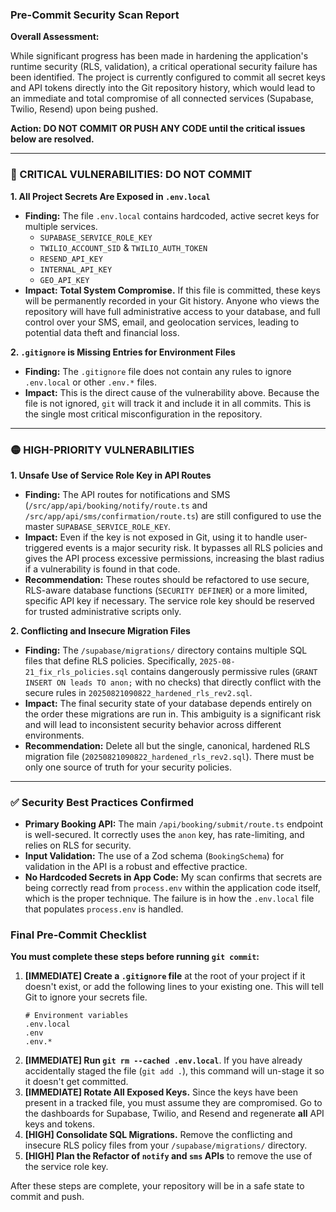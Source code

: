### **Pre-Commit Security Scan Report**

**Overall Assessment:**

While significant progress has been made in hardening the application's runtime security (RLS, validation), a critical operational security failure has been identified. The project is currently configured to commit all secret keys and API tokens directly into the Git repository history, which would lead to an immediate and total compromise of all connected services (Supabase, Twilio, Resend) upon being pushed.

**Action: DO NOT COMMIT OR PUSH ANY CODE until the critical issues below are resolved.**

---

### **🚨 CRITICAL VULNERABILITIES: DO NOT COMMIT**

**1. All Project Secrets Are Exposed in `.env.local`**

*   **Finding:** The file `.env.local` contains hardcoded, active secret keys for multiple services.
    *   `SUPABASE_SERVICE_ROLE_KEY`
    *   `TWILIO_ACCOUNT_SID` & `TWILIO_AUTH_TOKEN`
    *   `RESEND_API_KEY`
    *   `INTERNAL_API_KEY`
    *   `GEO_API_KEY`
*   **Impact:** **Total System Compromise.** If this file is committed, these keys will be permanently recorded in your Git history. Anyone who views the repository will have full administrative access to your database, and full control over your SMS, email, and geolocation services, leading to potential data theft and financial loss.

**2. `.gitignore` is Missing Entries for Environment Files**

*   **Finding:** The `.gitignore` file does not contain any rules to ignore `.env.local` or other `.env.*` files.
*   **Impact:** This is the direct cause of the vulnerability above. Because the file is not ignored, `git` will track it and include it in all commits. This is the single most critical misconfiguration in the repository.

---

### **🟡 HIGH-PRIORITY VULNERABILITIES**

**1. Unsafe Use of Service Role Key in API Routes**

*   **Finding:** The API routes for notifications and SMS (`/src/app/api/booking/notify/route.ts` and `/src/app/api/sms/confirmation/route.ts`) are still configured to use the master `SUPABASE_SERVICE_ROLE_KEY`.
*   **Impact:** Even if the key is not exposed in Git, using it to handle user-triggered events is a major security risk. It bypasses all RLS policies and gives the API process excessive permissions, increasing the blast radius if a vulnerability is found in that code.
*   **Recommendation:** These routes should be refactored to use secure, RLS-aware database functions (`SECURITY DEFINER`) or a more limited, specific API key if necessary. The service role key should be reserved for trusted administrative scripts only.

**2. Conflicting and Insecure Migration Files**

*   **Finding:** The `/supabase/migrations/` directory contains multiple SQL files that define RLS policies. Specifically, `2025-08-21_fix_rls_policies.sql` contains dangerously permissive rules (`GRANT INSERT ON leads TO anon;` with no checks) that directly conflict with the secure rules in `20250821090822_hardened_rls_rev2.sql`.
*   **Impact:** The final security state of your database depends entirely on the order these migrations are run in. This ambiguity is a significant risk and will lead to inconsistent security behavior across different environments.
*   **Recommendation:** Delete all but the single, canonical, hardened RLS migration file (`20250821090822_hardened_rls_rev2.sql`). There must be only one source of truth for your security policies.

---

### **✅ Security Best Practices Confirmed**

*   **Primary Booking API:** The main `/api/booking/submit/route.ts` endpoint is well-secured. It correctly uses the `anon` key, has rate-limiting, and relies on RLS for security.
*   **Input Validation:** The use of a Zod schema (`BookingSchema`) for validation in the API is a robust and effective practice.
*   **No Hardcoded Secrets in App Code:** My scan confirms that secrets are being correctly read from `process.env` within the application code itself, which is the proper technique. The failure is in how the `.env.local` file that populates `process.env` is handled.

### **Final Pre-Commit Checklist**

**You must complete these steps before running `git commit`:**

1.  **[IMMEDIATE] Create a `.gitignore` file** at the root of your project if it doesn't exist, or add the following lines to your existing one. This will tell Git to ignore your secrets file.
    ```
    # Environment variables
    .env.local
    .env
    .env.*
    ```
2.  **[IMMEDIATE] Run `git rm --cached .env.local`**. If you have already accidentally staged the file (`git add .`), this command will un-stage it so it doesn't get committed.
3.  **[IMMEDIATE] Rotate All Exposed Keys.** Since the keys have been present in a tracked file, you must assume they are compromised. Go to the dashboards for Supabase, Twilio, and Resend and regenerate **all** API keys and tokens.
4.  **[HIGH] Consolidate SQL Migrations.** Remove the conflicting and insecure RLS policy files from your `/supabase/migrations/` directory.
5.  **[HIGH] Plan the Refactor of `notify` and `sms` APIs** to remove the use of the service role key.

After these steps are complete, your repository will be in a safe state to commit and push.
